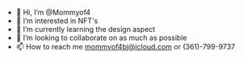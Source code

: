 - 👋 Hi, I’m @Mommyof4
- 👀 I’m interested in NFT's
- 🌱 I’m currently learning the design aspect 
- 💞️ I’m looking to collaborate on as much as possible 
- 📫 How to reach me mommyof4bj@icloud.com or (361)-799-9737

<!---
Mommyof4/Mommyof4 is a ✨ special ✨ repository because its `README.md` (this file) appears on your GitHub profile.
You can click the Preview link to take a look at your changes.
--->
